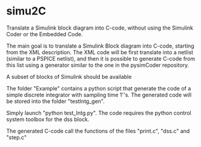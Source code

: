 # simu2C
Translate a Simulink block diagram into C-code, without using the Simulink Coder or the Embedded Code.

The main goal is to translate a Simulink Block diagram into C-code, starting from the XML description.
The XML code will be first translate into a netlist (similar to a PSPICE netlist), and then it is possible to generate C-code from this list using a generator similar to the one in the pysimCoder repository.

A subset of blocks of Simulink should be available

The folder "Example" contains a python script that generate the code of a simple discrete integrator with sampling time 1''s.
The generated code will be stored into the folder "testIntg_gen".

Simply launch "python test_Intg.py". The code requires the python control system toolbox for the dss block.

The generated C-code call the functions of the files "print.c", "dss.c" and "step.c"
